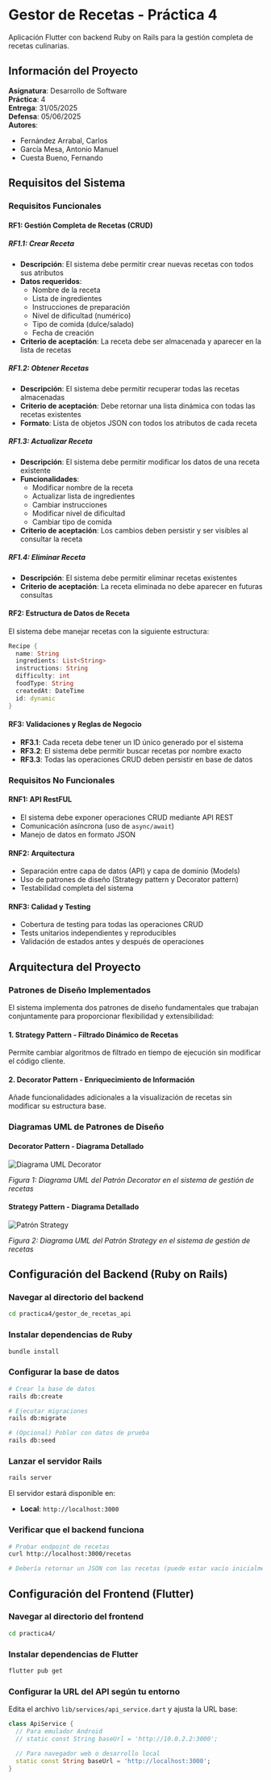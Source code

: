 # Gestor de Recetas - Práctica 4

Aplicación Flutter con backend Ruby on Rails para la gestión completa de recetas culinarias.

## Información del Proyecto

**Asignatura**: Desarrollo de Software  
**Práctica**: 4  
**Entrega**: 31/05/2025  
**Defensa**: 05/06/2025  
**Autores**:

- Fernández Arrabal, Carlos
- García Mesa, Antonio Manuel
- Cuesta Bueno, Fernando

## Requisitos del Sistema

### Requisitos Funcionales

#### RF1: Gestión Completa de Recetas (CRUD)

##### RF1.1: Crear Receta

- **Descripción**: El sistema debe permitir crear nuevas recetas con todos sus atributos
- **Datos requeridos**:
  - Nombre de la receta
  - Lista de ingredientes
  - Instrucciones de preparación
  - Nivel de dificultad (numérico)
  - Tipo de comida (dulce/salado)
  - Fecha de creación
- **Criterio de aceptación**: La receta debe ser almacenada y aparecer en la lista de recetas

##### RF1.2: Obtener Recetas

- **Descripción**: El sistema debe permitir recuperar todas las recetas almacenadas
- **Criterio de aceptación**: Debe retornar una lista dinámica con todas las recetas existentes
- **Formato**: Lista de objetos JSON con todos los atributos de cada receta

##### RF1.3: Actualizar Receta

- **Descripción**: El sistema debe permitir modificar los datos de una receta existente
- **Funcionalidades**:
  - Modificar nombre de la receta
  - Actualizar lista de ingredientes
  - Cambiar instrucciones
  - Modificar nivel de dificultad
  - Cambiar tipo de comida
- **Criterio de aceptación**: Los cambios deben persistir y ser visibles al consultar la receta

##### RF1.4: Eliminar Receta

- **Descripción**: El sistema debe permitir eliminar recetas existentes
- **Criterio de aceptación**: La receta eliminada no debe aparecer en futuras consultas

#### RF2: Estructura de Datos de Receta

El sistema debe manejar recetas con la siguiente estructura:

```dart
Recipe {
  name: String
  ingredients: List<String>
  instructions: String
  difficulty: int
  foodType: String
  createdAt: DateTime
  id: dynamic
}
```

#### RF3: Validaciones y Reglas de Negocio

- **RF3.1**: Cada receta debe tener un ID único generado por el sistema
- **RF3.2**: El sistema debe permitir buscar recetas por nombre exacto
- **RF3.3**: Todas las operaciones CRUD deben persistir en base de datos

### Requisitos No Funcionales

#### RNF1: API RestFUL

- El sistema debe exponer operaciones CRUD mediante API REST
- Comunicación asíncrona (uso de `async/await`)
- Manejo de datos en formato JSON

#### RNF2: Arquitectura

- Separación entre capa de datos (API) y capa de dominio (Models)
- Uso de patrones de diseño (Strategy pattern y Decorator pattern)
- Testabilidad completa del sistema

#### RNF3: Calidad y Testing

- Cobertura de testing para todas las operaciones CRUD
- Tests unitarios independientes y reproducibles
- Validación de estados antes y después de operaciones

## Arquitectura del Proyecto

### Patrones de Diseño Implementados

El sistema implementa dos patrones de diseño fundamentales que trabajan conjuntamente para proporcionar flexibilidad y extensibilidad:

#### 1. **Strategy Pattern** - Filtrado Dinámico de Recetas

Permite cambiar algoritmos de filtrado en tiempo de ejecución sin modificar el código cliente.

#### 2. **Decorator Pattern** - Enriquecimiento de Información

Añade funcionalidades adicionales a la visualización de recetas sin modificar su estructura base.

### Diagramas UML de Patrones de Diseño

#### Decorator Pattern - Diagrama Detallado

![Diagrama UML Decorator](docs/diagrams/practica4-decorator.png)

_Figura 1: Diagrama UML del Patrón Decorator en el sistema de gestión de recetas_

#### Strategy Pattern - Diagrama Detallado

![Patrón Strategy](docs/diagrams/practica4-strategy.png)

_Figura 2: Diagrama UML del Patrón Strategy en el sistema de gestión de recetas_

## Configuración del Backend (Ruby on Rails)

### Navegar al directorio del backend

```bash
cd practica4/gestor_de_recetas_api
```

### Instalar dependencias de Ruby

```bash
bundle install
```

### Configurar la base de datos

```bash
# Crear la base de datos
rails db:create

# Ejecutar migraciones
rails db:migrate

# (Opcional) Poblar con datos de prueba
rails db:seed
```

### Lanzar el servidor Rails

```bash
rails server
```

El servidor estará disponible en:

- **Local**: `http://localhost:3000`

### Verificar que el backend funciona

```bash
# Probar endpoint de recetas
curl http://localhost:3000/recetas

# Debería retornar un JSON con las recetas (puede estar vacío inicialmente)
```

## Configuración del Frontend (Flutter)

### Navegar al directorio del frontend

```bash
cd practica4/
```

### Instalar dependencias de Flutter

```bash
flutter pub get
```

### Configurar la URL del API según tu entorno

Edita el archivo `lib/services/api_service.dart` y ajusta la URL base:

```dart
class ApiService {
  // Para emulador Android
  // static const String baseUrl = 'http://10.0.2.2:3000';

  // Para navegador web o desarrollo local
  static const String baseUrl = 'http://localhost:3000';
}
```
